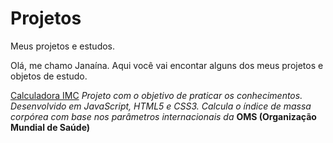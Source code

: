 # Projetos
Meus projetos e estudos.

Olá, me chamo Janaína.
Aqui você vai encontar alguns dos meus projetos e objetos de estudo.


[Calculadora IMC](https://github.com/janainacustodio/calculadora-imc)
*Projeto com o objetivo de praticar os conhecimentos.
Desenvolvido em JavaScript, HTML5 e CSS3.
Calcula o índice de massa corpórea com base nos parâmetros internacionais da* **OMS (Organização Mundial de Saúde)**


